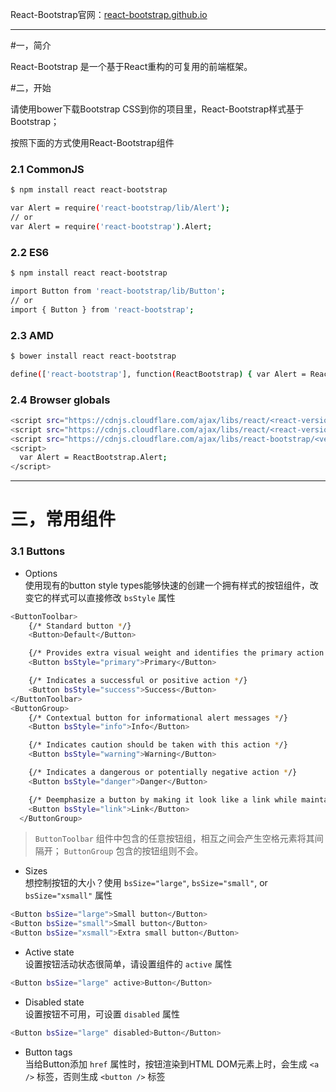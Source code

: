 React-Bootstrap官网：[react-bootstrap.github.io](http://react-bootstrap.github.io/)

---

#一，简介

React-Bootstrap 是一个基于React重构的可复用的前端框架。

#二，开始

请使用bower下载Bootstrap CSS到你的项目里，React-Bootstrap样式基于Bootstrap；

按照下面的方式使用React-Bootstrap组件

### 2.1 CommonJS

```sh 
$ npm install react react-bootstrap

var Alert = require('react-bootstrap/lib/Alert');
// or
var Alert = require('react-bootstrap').Alert;
```

### 2.2 ES6

```sh 
$ npm install react react-bootstrap

import Button from 'react-bootstrap/lib/Button';
// or
import { Button } from 'react-bootstrap';
```

### 2.3 AMD

```sh 
$ bower install react react-bootstrap

define(['react-bootstrap'], function(ReactBootstrap) { var Alert = ReactBootstrap.Alert; ... });
```

### 2.4 Browser globals
```sh 
<script src="https://cdnjs.cloudflare.com/ajax/libs/react/<react-version>/react.min.js"></script>
<script src="https://cdnjs.cloudflare.com/ajax/libs/react/<react-version>/react-dom.min.js"></script>
<script src="https://cdnjs.cloudflare.com/ajax/libs/react-bootstrap/<version>/react-bootstrap.min.js"></script>
<script>
  var Alert = ReactBootstrap.Alert;
</script>
```
---

# 三，常用组件

### 3.1 Buttons
- Options    
使用现有的button style types能够快速的创建一个拥有样式的按钮组件，改变它的样式可以直接修改 `bsStyle` 属性     

```sh 
<ButtonToolbar>
    {/* Standard button */}
    <Button>Default</Button>

    {/* Provides extra visual weight and identifies the primary action in a set of buttons */}
    <Button bsStyle="primary">Primary</Button>

    {/* Indicates a successful or positive action */}
    <Button bsStyle="success">Success</Button>
</ButtonToolbar>
<ButtonGroup>
    {/* Contextual button for informational alert messages */}
    <Button bsStyle="info">Info</Button>

    {/* Indicates caution should be taken with this action */}
    <Button bsStyle="warning">Warning</Button>

    {/* Indicates a dangerous or potentially negative action */}
    <Button bsStyle="danger">Danger</Button>

    {/* Deemphasize a button by making it look like a link while maintaining button behavior */}
    <Button bsStyle="link">Link</Button>
  </ButtonGroup>
```    
> `ButtonToolbar` 组件中包含的任意按钮组，相互之间会产生空格元素将其间隔开； `ButtonGroup` 包含的按钮组则不会。     

- Sizes    
想控制按钮的大小？使用 `bsSize="large"`, `bsSize="small"`, or `bsSize="xsmall"` 属性     
```sh
<Button bsSize="large">Small button</Button>
<Button bsSize="small">Small button</Button>
<Button bsSize="xsmall">Extra small button</Button>
```  
- Active state       
设置按钮活动状态很简单，请设置组件的 `active` 属性    
```sh
<Button bsSize="large" active>Button</Button>
```     
- Disabled state         
设置按钮不可用，可设置 `disabled` 属性      
```sh
<Button bsSize="large" disabled>Button</Button>
```       

- Button tags         
当给Button添加 `href` 属性时，按钮渲染到HTML DOM元素上时，会生成 `<a />` 标签，否则生成  `<button />` 标签        



